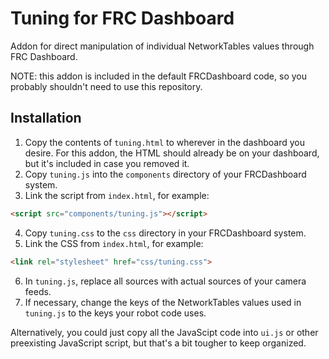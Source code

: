 # Tuning for FRC Dashboard
Addon for direct manipulation of individual NetworkTables values through FRC Dashboard.

NOTE: this addon is included in the default FRCDashboard code, so you probably shouldn't need to use this repository.

## Installation
1. Copy the contents of `tuning.html` to wherever in the dashboard you desire. For this addon, the HTML should already be on your dashboard, but it's included in case you removed it.
2. Copy `tuning.js` into the `components` directory of your FRCDashboard system.
3. Link the script from `index.html`, for example:

```html
<script src="components/tuning.js"></script>
```

4. Copy `tuning.css` to the `css` directory in your FRCDashboard system.
5. Link the CSS from `index.html`, for example:

```html
<link rel="stylesheet" href="css/tuning.css">
```

6. In `tuning.js`, replace all sources with actual sources of your camera feeds.
7. If necessary, change the keys of the NetworkTables values used in `tuning.js` to the keys your robot code uses.

Alternatively, you could just copy all the JavaScipt code into `ui.js` or other preexisting JavaScript script, but that's a bit tougher to keep organized.
